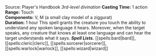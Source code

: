 Source: Player's Handbook
*3rd-level divination*
**Casting Time:** 1 action  
**Range:** Touch  
**Components:** V, M (a small clay model of a ziggurat)  
**Duration:** 1 hour
This spell grants the creature you touch the ability to understand any spoken language it hears. Moreover, when the target speaks, any creature that knows at least one language and can hear the target understands what it says.
***Spell Lists.*** [[spells:bard|bard]], [[spells:cleric|cleric]], [[spells:sorcerer|sorcerer]], [[spells:warlock|warlock]], [[spells:wizard|wizard]]